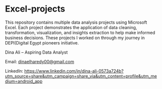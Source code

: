 # Excel-projects
This repository contains multiple data analysis projects using Microsoft Excel. 
Each project demonstrates the application of data cleaning, transformation,
visualization, and insights extraction to help make informed business decisions.
These projects I worked on through my journey in DEPI(Digital Egypt pioneers initiative.




Dina Ali – Aspiring Data Analyst

Email: dinaelharedy00@gmail.com

LinkedIn: https://www.linkedin.com/in/dina-ali-0573a724b?utm_source=share&utm_campaign=share_via&utm_content=profile&utm_medium=android_app
